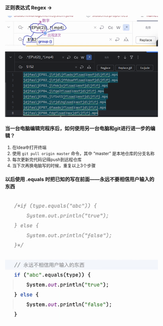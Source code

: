 ### 正则表达式 Regex -> 

![img.png](img%2Fimg.png)

![img_1.png](img%2Fimg_1.png)

### 当一台电脑编辑完程序后，如何使用另一台电脑和git进行进一步的编辑？
1. 在Idea中打开终端  
2. 使用 `git pull origin master` 命令，其中 “master” 是本地仓库的分支名称
3. 每次更新完代码记得push到远程仓库
4. 当下次再换电脑写的时候，重复以上3个步骤  

### 以后使用 .equals 时把已知的写在前面——永远不要相信用户输入的东西  
![img_4.png](img%2Fimg_4.png)

